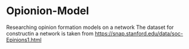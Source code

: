 # Opionion-Model
Researching opinion formation models on a network
The dataset for constructin a network is taken from https://snap.stanford.edu/data/soc-Epinions1.html
